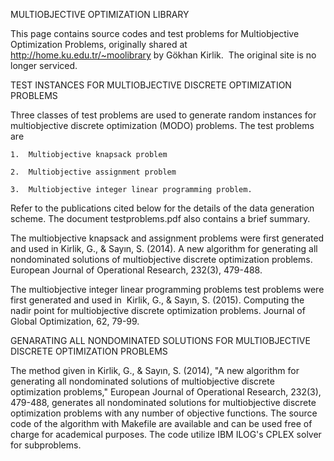 MULTIOBJECTIVE OPTIMIZATION LIBRARY

This page contains source codes and test problems for Multiobjective Optimization Problems, originally shared at http://home.ku.edu.tr/~moolibrary by Gökhan Kirlik.  The original site is no longer serviced.

TEST INSTANCES FOR MULTIOBJECTIVE DISCRETE OPTIMIZATION PROBLEMS

Three classes of test problems are used to generate random instances for multiobjective discrete optimization (MODO) problems. The test problems are

	1.	Multiobjective knapsack problem 
 
	2.	Multiobjective assignment problem
 
	3.	Multiobjective integer linear programming problem. 
 
Refer to the publications cited below for the details of the data generation scheme. The document testproblems.pdf also contains a brief summary.

The multiobjective knapsack and assignment problems were first generated and used in Kirlik, G., & Sayın, S. (2014). A new algorithm for generating all nondominated solutions of multiobjective discrete optimization problems. European Journal of Operational Research, 232(3), 479-488.

The multiobjective integer linear programming problems test problems were first generated and used in  Kirlik, G., & Sayın, S. (2015). Computing the nadir point for multiobjective discrete optimization problems. Journal of Global Optimization, 62, 79-99.


GENARATING ALL NONDOMINATED SOLUTIONS FOR MULTIOBJECTIVE DISCRETE OPTIMIZATION PROBLEMS

The method given in Kirlik, G., & Sayın, S. (2014), "A new algorithm for generating all nondominated solutions of multiobjective discrete optimization problems," European Journal of Operational Research, 232(3), 479-488,  generates all nondominated solutions for multiobjective discrete optimization problems with any number of objective functions. The 
source code of the algorithm with Makefile are available and can be  used free of charge for academical purposes. The code utilize IBM ILOG's CPLEX solver for subproblems.




